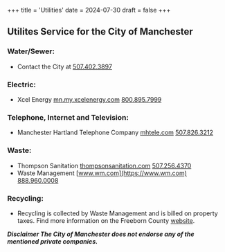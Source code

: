 +++
title = 'Utilities'
date = 2024-07-30
draft = false
+++
## Utilites Service for the City of Manchester ##
### Water/Sewer:
- Contact the City at [507.402.3897](tel:5074023897)
### Electric:
- Xcel Energy [mn.my.xcelenergy.com](https://mn.my.xcelenergy.com/) [800.895.7999](tel:18008957999)
### Telephone, Internet and Television:
- Manchester Hartland Telephone Company [mhtele.com](https://mhtele.com) [507.826.3212](tel:5078263212)
### Waste:
- Thompson Sanitation [thompsonsanitation.com](https://thompsonsanitation.com/) [507.256.4370](tel:5072564370)
- Waste Management [www.wm.com](https://www.wm.com) [888.960.0008](tel:18889600008)
### Recycling: 
- Recycling is collected by Waste Management and is billed on property taxes. Find more information on the Freeborn County [website](https://www.co.freeborn.mn.us/177/Recycling-Household-Hazardous-Waste-HHW).

***Disclaimer The City of Manchester does not endorse any of the mentioned private companies.***